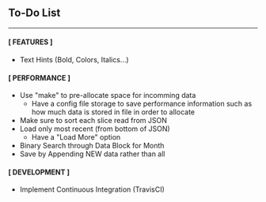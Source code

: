 ## To-Do List
---

#### [ FEATURES ]
- Text Hints (Bold, Colors, Italics...)

#### [ PERFORMANCE ]
- Use "make" to pre-allocate space for incomming data
    - Have a config file storage to save performance information
       such as how much data is stored in file in order to allocate
- Make sure to sort each slice read from JSON
- Load only most recent (from bottom of JSON)
    - Have a "Load More" option
- Binary Search through Data Block for Month
- Save by Appending NEW data rather than all

#### [ DEVELOPMENT ]
- Implement Continuous Integration (TravisCI)